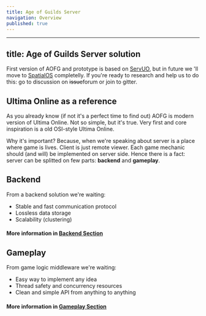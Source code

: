 ```yaml
---
title: Age of Guilds Server
navigation: Overview
published: true
---
```

---
title: Age of Guilds Server solution
---

First version of AOFG and prototype is based on [ServUO](https://github.com/servuo/servuo), but in future we 'll move to [SpatialOS](https://spatialos.improbable.io/) completelly. If you're ready to research and help us to do this: go to discussion on ~~issue~~forum or join to gitter.

## Ultima Online as a reference
As you already know (if not it's a perfect time to find out) AOFG is modern version of Ultima Online. Not so simple, but it's true. Very first and core inspiration is a old OSI-style Ultima Online.

Why it's important? Because, when we're speaking about server is a place where game is lives. Client is just remote viewer. Each game mechanic should (and will) be implemented on server side. Hence there is a fact: server can be splitted on few parts: **backend** and **gameplay**.


## Backend
From a backend solution we're waiting:
- Stable and fast communication protocol
- Lossless data storage
- Scalability (clustering)

#### More information in [Backend Section](/backend/readme.md)


## Gameplay
From game logic middleware we're waiting:
- Easy way to implement any idea
- Thread safety and concurrency resources
- Clean and simple API from anything to anything

#### More information in [Gameplay Section](/gameplay/readme.md)
